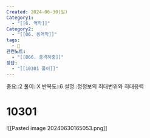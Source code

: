 ```yaml
---
Created: 2024-06-30(일)
Category1:
  - "[[6. 역학]]"
Category2:
  - "[[06. 동역학]]"
tags:
  - 🧮
관련노트:
  - "[[B66. 충격하중]]"
정답:
  - "[[10301 풀이]]"
---
```

중요::2
풀이::X
반복도::6
설명::정정보의 최대변위와 최대응력
#  10301
![[Pasted image 20240630165053.png]]
